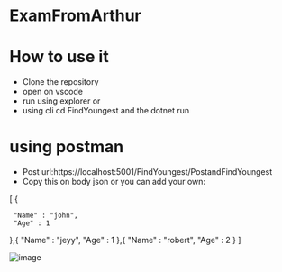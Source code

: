 # ExamFromArthur
# How to use it
* Clone the repository
* open on vscode
* run using explorer or
* using cli cd FindYoungest and the dotnet run


# using postman
* Post url:https://localhost:5001/FindYoungest/PostandFindYoungest
* Copy this on body json or you can add your own:

[
    {
    
     "Name" : "john",
     "Age" : 1
  
},{
     "Name" : "jeyy",
   "Age" : 1
},{
     "Name" : "robert",
     "Age" : 2
}
]

![image](https://user-images.githubusercontent.com/62554535/95705047-4f90b780-0c85-11eb-8f37-cf7f438a8489.png)
